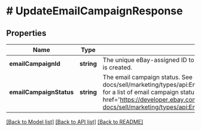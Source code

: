 # # UpdateEmailCampaignResponse

## Properties

Name | Type | Description | Notes
------------ | ------------- | ------------- | -------------
**emailCampaignId** | **string** | The unique eBay-assigned ID to the email campaign that is generated when the email campaign is created. | [optional]
**emailCampaignStatus** | **string** | The email campaign status. See &lt;a href&#x3D;\&quot;/api-docs/sell/marketing/types/api:EmailCampaignStatusEnum\&quot;&gt;EmailCampaignStatusEnum&lt;/a&gt; for a list of email campaign statuses and their descriptions. For implementation help, refer to &lt;a href&#x3D;&#39;https://developer.ebay.com/api-docs/sell/marketing/types/api:EmailCampaignStatusEnum&#39;&gt;eBay API documentation&lt;/a&gt; | [optional]

[[Back to Model list]](../../README.md#models) [[Back to API list]](../../README.md#endpoints) [[Back to README]](../../README.md)
